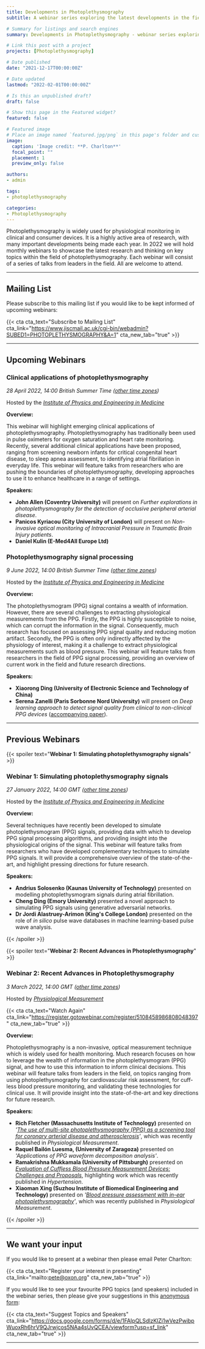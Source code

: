 ```yaml
---
title: Developments in Photoplethysmography
subtitle: A webinar series exploring the latest developments in the field of photoplethysmography.

# Summary for listings and search engines
summary: Developments in Photoplethysmography - webinar series exploring the latest developments in the field of photoplethysmography.

# Link this post with a project
projects: [Photoplethysmography]

# Date published
date: "2021-12-17T00:00:00Z"

# Date updated
lastmod: "2022-02-01T00:00:00Z"

# Is this an unpublished draft?
draft: false

# Show this page in the Featured widget?
featured: false

# Featured image
# Place an image named `featured.jpg/png` in this page's folder and customize its options here.
image:
  caption: 'Image credit: **P. Charlton**'
  focal_point: ""
  placement: 1
  preview_only: false

authors:
- admin

tags:
- photoplethysmography

categories:
- Photoplethysmography
---
```


Photoplethysmography is widely used for physiological monitoring in clinical and consumer devices. It is a highly active area of research, with many important developments being made each year. In 2022 we will hold monthly webinars to showcase the latest research and thinking on key topics within the field of photoplethysmography. Each webinar will consist of a series of talks from leaders in the field. All are welcome to attend.

---

## Mailing List

Please subscribe to this mailing list if you would like to be kept informed of upcoming webinars:

{{< cta cta_text="Subscribe to Mailing List" cta_link="https://www.jiscmail.ac.uk/cgi-bin/webadmin?SUBED1=PHOTOPLETHYSMOGRAPHY&A=1" cta_new_tab="true" >}}

---

## Upcoming Webinars

### Clinical applications of photoplethysmography
<i class="fas fa-desktop"></i> _28 April 2022, 14:00 British Summer Time ([other time zones](https://dateful.com/convert/british-summer-time-bst?t=14&d=2022-04-28))_

<i class="fas fa-user-tie"></i> Hosted by the _[Institute of Physics and Engineering in Medicine](https://www.ipem.ac.uk/)_

**Overview:**

This webinar will highlight emerging clinical applications of photoplethysmography. Photoplethysmography has traditionally been used in pulse oximeters for oxygen saturation and heart rate monitoring. Recently, several additional clinical applications have been proposed, ranging from screening newborn infants for critical congenital heart disease, to sleep apnea assessment, to identifying atrial fibrillation in everyday life. This webinar will feature talks from researchers who are pushing the boundaries of photoplethysmography, developing approaches to use it to enhance healthcare in a range of settings.

**Speakers:**

- **John Allen (Coventry University)** will present on _Further explorations in photoplethysmography for the detection of occlusive peripheral arterial disease_.
- **Panicos Kyriacou (City University of London)** will present on _Non-invasive optical monitoring of Intracranial Pressure in Traumatic Brain Injury patients_.
- **Daniel Kulin (E-Med4All Europe Ltd)**

### Photoplethysmography signal processing
<i class="fas fa-desktop"></i> _9 June 2022, 14:00 British Summer Time ([other time zones](https://dateful.com/convert/british-summer-time-bst?t=14&d=2022-06-09))_

<i class="fas fa-user-tie"></i> Hosted by the _[Institute of Physics and Engineering in Medicine](https://www.ipem.ac.uk/)_

**Overview:**

The photoplethysmogram (PPG) signal contains a wealth of information. However, there are several challenges to extracting physiological measurements from the PPG. Firstly, the PPG is highly susceptible to noise, which can corrupt the information in the signal. Consequently, much research has focused on assessing PPG signal quality and reducing motion artifact. Secondly, the PPG is often only indirectly affected by the physiology of interest, making it a challenge to extract physiological measurements such as blood pressure. This webinar will feature talks from researchers in the field of PPG signal processing, providing an overview of current work in the field and future research directions.

**Speakers:**

- **Xiaorong Ding (University of Electronic Science and Technology of China)**
- **Serena Zanelli (Paris Sorbonne Nord University)** will present on _Deep learning approach to detect signal quality from clinical to non-clinical PPG devices_ ([accompanying paper](https://doi.org/10.1109/EMBC46164.2021.9629640)).

---

## Previous Webinars

{{< spoiler text="**Webinar 1: Simulating photoplethysmography signals**" >}}
### Webinar 1: Simulating photoplethysmography signals

<i class="fas fa-desktop"></i> _27 January 2022, 14:00 GMT ([other time zones](https://dateful.com/convert/greenwich-mean-time-gmt?t=14&d=2021-01-27))_

<i class="fas fa-user-tie"></i> Hosted by the _[Institute of Physics and Engineering in Medicine](https://www.ipem.ac.uk/)_

**Overview:**

Several techniques have recently been developed to simulate photoplethysmogram (PPG) signals, providing data with which to develop PPG signal processing algorithms, and providing insight into the physiological origins of the signal. This webinar will feature talks from researchers who have developed complementary techniques to simulate PPG signals. It will provide a comprehensive overview of the state-of-the-art, and highlight pressing directions for future research.

**Speakers:**

- **Andrius Solosenko (Kaunas University of Technology)** presented on modelling photoplethysmogram signals during atrial fibrillation.
- **Cheng Ding (Emory University)** presented a novel approach to simulating PPG signals using generative adversarial networks.
- **Dr Jordi Alastruey-Arimon (King's College London)** presented on the role of _in silico_ pulse wave databases in machine learning-based pulse wave analysis.

{{< /spoiler >}}

{{< spoiler text="**Webinar 2: Recent Advances in Photoplethysmography**" >}}
### Webinar 2: Recent Advances in Photoplethysmography

<i class="fas fa-desktop"></i> _3 March 2022, 14:00 GMT ([other time zones](https://dateful.com/convert/greenwich-mean-time-gmt?t=14&d=2022-03-03))_

<i class="fas fa-user-tie"></i>  Hosted by _[Physiological Measurement](https://iopscience.iop.org/journal/0967-3334)_

{{< cta cta_text="Watch Again" cta_link="https://register.gotowebinar.com/register/5108458986808048397" cta_new_tab="true" >}}

**Overview:**

Photoplethysmography is a non-invasive, optical measurement technique which is widely used for health monitoring. Much research focuses on how to leverage the wealth of information in the photoplethysmogram (PPG) signal, and how to use this information to inform clinical decisions. This webinar will feature talks from leaders in the field, on topics ranging from using photoplethysmography for cardiovascular risk assessment, for cuff-less blood pressure monitoring, and validating these technologies for clinical use. It will provide insight into the state-of-the-art and key directions for future research.

**Speakers:**

- **Rich Fletcher (Massachusetts Institute of Technology)** presented on _'[The use of multi-site photoplethysmography (PPG) as a screening tool for coronary arterial disease and atherosclerosis](https://doi.org/10.1088/1361-6579/abad48)'_, which was recently published in _Physiological Measurement_.
- **Raquel Bail&oacute;n Luesma, (University of Zaragoza)** presented on _'Applications of PPG waveform decomposition analysis'_.
- **Ramakrishna Mukkamala (University of Pittsburgh)** presented on _[Evaluation of Cuffless Blood Pressure Measurement Devices: Challenges and Proposals](https://doi.org/10.1161/HYPERTENSIONAHA.121.17747)_, highlighting work which was recently published in _Hypertension_.
- **Xiaoman Xing (Suzhou Institute of Biomedical Engineering and Technology)** presented on _'[Blood pressure assessment with in-ear photoplethysmography](https://doi.org/10.1088/1361-6579/ac2a71)'_, which was recently published in _Physiological Measurement_.

{{< /spoiler >}}


---

## We want your input

If you would like to present at a webinar then please email Peter Charlton:

{{< cta cta_text="Register your interest in presenting" cta_link="mailto:pete@oxon.org" cta_new_tab="true" >}}

If you would like to see your favourite PPG topics (and speakers) included in the webinar series, then please give your suggestions in this [anonymous form](https://docs.google.com/forms/d/e/1FAIpQLSdlzKlZi1wVezPwibpWuoxRh6hrV9QJrwjcos5NAa4sUvQCEA/viewform?usp=sf_link):

{{< cta cta_text="Suggest Topics and Speakers" cta_link="https://docs.google.com/forms/d/e/1FAIpQLSdlzKlZi1wVezPwibpWuoxRh6hrV9QJrwjcos5NAa4sUvQCEA/viewform?usp=sf_link" cta_new_tab="true" >}}

---
